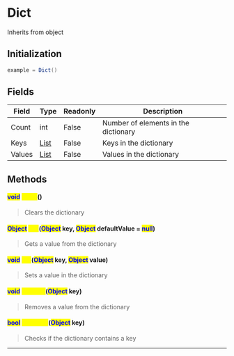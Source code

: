 # Dict
Inherits from object
## Initialization
```csharp
example = Dict()
```
## Fields
|Field|Type|Readonly|Description|
|---|---|---|---|
|Count|int|False|Number of elements in the dictionary|
|Keys|[List](../objects/List.md)|False|Keys in the dictionary|
|Values|[List](../objects/List.md)|False|Values in the dictionary|
## Methods
#### <mark style="color:blue;">void</mark> <mark style="color:yellow;">Clear</mark>()
> Clears the dictionary
#### <mark style="color:blue;">Object</mark> <mark style="color:yellow;">Get</mark>(<mark style="color:blue;">Object</mark> key, <mark style="color:blue;">Object</mark> defaultValue = <mark style="color:blue;">null</mark>)
> Gets a value from the dictionary
#### <mark style="color:blue;">void</mark> <mark style="color:yellow;">Set</mark>(<mark style="color:blue;">Object</mark> key, <mark style="color:blue;">Object</mark> value)
> Sets a value in the dictionary
#### <mark style="color:blue;">void</mark> <mark style="color:yellow;">Remove</mark>(<mark style="color:blue;">Object</mark> key)
> Removes a value from the dictionary
#### <mark style="color:blue;">bool</mark> <mark style="color:yellow;">Contains</mark>(<mark style="color:blue;">Object</mark> key)
> Checks if the dictionary contains a key

---

